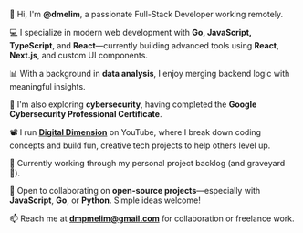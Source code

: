 👋 Hi, I'm **@dmelim**, a passionate Full-Stack Developer working remotely.

💻 I specialize in modern web development with **Go, JavaScript, TypeScript**, and **React**—currently building advanced tools using **React**, **Next.js**, and custom UI components.

📊 With a background in **data analysis**, I enjoy merging backend logic with meaningful insights.

🔐 I'm also exploring **cybersecurity**, having completed the **Google Cybersecurity Professional Certificate**.

📽️ I run [**Digital Dimension**](https://www.youtube.com/@DigitalDimension7) on YouTube, where I break down coding concepts and build fun, creative tech projects to help others level up.

🧪 Currently working through my personal project backlog (and graveyard 👻).

🤝 Open to collaborating on **open-source projects**—especially with **JavaScript**, **Go**, or **Python**. Simple ideas welcome!

📫 Reach me at **[dmpmelim@gmail.com](mailto:dmpmelim@gmail.com)** for collaboration or freelance work.
